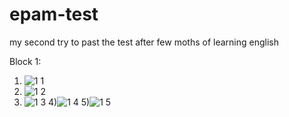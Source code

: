# epam-test
my second try to past the test after few moths of learning english

Block 1:
 1) ![1 1](https://user-images.githubusercontent.com/67701905/234603885-6a17a4bc-dc60-45c3-bc79-778bf1494dfa.PNG)
 2) ![1 2](https://user-images.githubusercontent.com/67701905/234604107-785372cb-2b85-4d7b-b628-ef7c391c8118.PNG)
 3) ![1 3](https://user-images.githubusercontent.com/67701905/234604126-3ced5105-5d55-4708-8a63-46fcbb7dd00c.PNG)
 4)![1 4](https://user-images.githubusercontent.com/67701905/234604140-1d9184c1-2546-4539-b16a-d79915ed38e2.PNG)
 5)![1 5](https://user-images.githubusercontent.com/67701905/234604150-ecf16ff1-ec6a-4d5a-8566-9de930ead713.PNG)
